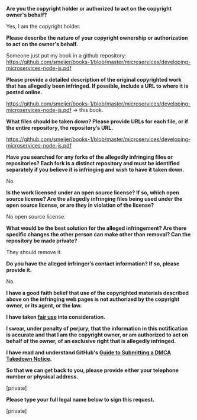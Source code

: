 **Are you the copyright holder or authorized to act on the copyright owner's behalf?**

Yes, I am the copyright holder.

**Please describe the nature of your copyright ownership or authorization to act on the owner's behalf.**

Someone just put my book in a github repository: https://github.com/smeijer/books-1/blob/master/microservices/developing-microservices-node-js.pdf

**Please provide a detailed description of the original copyrighted work that has allegedly been infringed. If possible, include a URL to where it is posted online.**

https://github.com/smeijer/books-1/blob/master/microservices/developing-microservices-node-js.pdf -> this book.

**What files should be taken down? Please provide URLs for each file, or if the entire repository, the repository’s URL.**

https://github.com/smeijer/books-1/blob/master/microservices/developing-microservices-node-js.pdf

**Have you searched for any forks of the allegedly infringing files or repositories? Each fork is a distinct repository and must be identified separately if you believe it is infringing and wish to have it taken down.**

No.

**Is the work licensed under an open source license? If so, which open source license? Are the allegedly infringing files being used under the open source license, or are they in violation of the license?**

No open source license.

**What would be the best solution for the alleged infringement? Are there specific changes the other person can make other than removal? Can the repository be made private?**

They should remove it.

**Do you have the alleged infringer’s contact information? If so, please provide it.**

No.

**I have a good faith belief that use of the copyrighted materials described above on the infringing web pages is not authorized by the copyright owner, or its agent, or the law.**

**I have taken <a href="https://www.lumendatabase.org/topics/22">fair use</a> into consideration.**

**I swear, under penalty of perjury, that the information in this notification is accurate and that I am the copyright owner, or am authorized to act on behalf of the owner, of an exclusive right that is allegedly infringed.**

**I have read and understand GitHub's <a href="https://help.github.com/articles/guide-to-submitting-a-dmca-takedown-notice/">Guide to Submitting a DMCA Takedown Notice</a>.**

**So that we can get back to you, please provide either your telephone number or physical address.**

[private]

**Please type your full legal name below to sign this request.**

[private]
